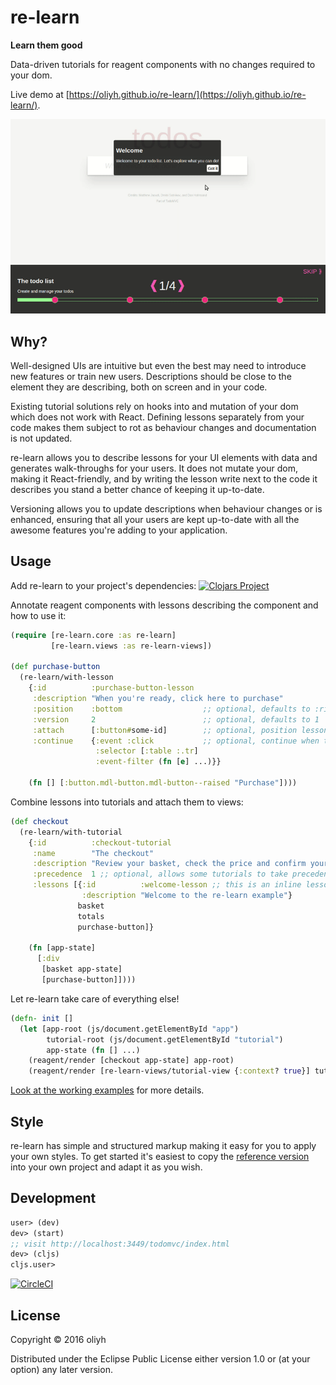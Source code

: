 # re-learn

**Learn them good**

Data-driven tutorials for reagent components with no changes required to your dom.

Live demo at [https://oliyh.github.io/re-learn/](https://oliyh.github.io/re-learn/).

![](documentation/re-learn.gif?raw=true)

## Why?

Well-designed UIs are intuitive but even the best may need to introduce new features or train new users.
Descriptions should be close to the element they are describing, both on screen and in your code.

Existing tutorial solutions rely on hooks into and mutation of your dom which does not work with React. Defining lessons separately from your code makes them subject to rot as behaviour changes and documentation is not updated.

re-learn allows you to describe lessons for your UI elements with data and generates walk-throughs for your users. It does not mutate your dom, making it React-friendly, and by writing the lesson write next to the code it describes you stand a better chance of keeping it up-to-date.

Versioning allows you to update descriptions when behaviour changes or is enhanced, ensuring that all your users are kept up-to-date with all the awesome features you're adding to your application.

## Usage

Add re-learn to your project's dependencies:
[![Clojars Project](https://img.shields.io/clojars/v/re-learn.svg)](https://clojars.org/re-learn)

Annotate reagent components with lessons describing the component and how to use it:

```clojure
(require [re-learn.core :as re-learn]
         [re-learn.views :as re-learn-views])

(def purchase-button
  (re-learn/with-lesson
    {:id          :purchase-button-lesson
     :description "When you're ready, click here to purchase"
     :position    :bottom                  ;; optional, defaults to :right. values are :left, :right, :bottom, :top, :unattached, :bottom-left etc
     :version     2                        ;; optional, defaults to 1
     :attach      [:button#some-id]        ;; optional, position lesson relative to a dommy selector, see https://github.com/plumatic/dommy for use
     :continue    {:event :click           ;; optional, continue when this event occurs
                   :selector [:table :.tr]
                   :event-filter (fn [e] ...)}}

    (fn [] [:button.mdl-button.mdl-button--raised "Purchase"])))
```

Combine lessons into tutorials and attach them to views:

```clojure
(def checkout
  (re-learn/with-tutorial
    {:id          :checkout-tutorial
     :name        "The checkout"
     :description "Review your basket, check the price and confirm your purchase"
     :precedence  1 ;; optional, allows some tutorials to take precedence over others
     :lessons [{:id          :welcome-lesson ;; this is an inline lesson, not attached to anything
                :description "Welcome to the re-learn example"}
               basket
               totals
               purchase-button]}

    (fn [app-state]
      [:div
       [basket app-state]
       [purchase-button]])))
```

Let re-learn take care of everything else!

```clojure
(defn- init []
  (let [app-root (js/document.getElementById "app")
        tutorial-root (js/document.getElementById "tutorial")
        app-state (fn [] ...)
    (reagent/render [checkout app-state] app-root)
    (reagent/render [re-learn-views/tutorial-view {:context? true}] tutorial-root)))
```

[Look at the working examples](example) for more details.

## Style

re-learn has simple and structured markup making it easy for you to apply your own styles.
To get started it's easiest to copy the [reference version](dev-resources/public/css/re-learn.css) into your own project and adapt it as you wish.

## Development

```clojure
user> (dev)
dev> (start)
;; visit http://localhost:3449/todomvc/index.html
dev> (cljs)
cljs.user>
```

[![CircleCI](https://circleci.com/gh/oliyh/re-learn.svg?style=svg)](https://circleci.com/gh/oliyh/re-learn)

## License

Copyright © 2016 oliyh

Distributed under the Eclipse Public License either version 1.0 or (at
your option) any later version.

